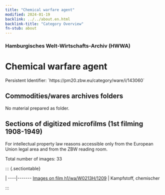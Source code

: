 ```yaml
---
title: "Chemical warfare agent"
modified: 2024-01-19
backlink: ../../about.en.html
backlink-title: "Category Overview"
fn-stub: about
---
```


### Hamburgisches Welt-Wirtschafts-Archiv (HWWA)

# Chemical warfare agent

<div class="hint">Persistent Identifier: `https://pm20.zbw.eu/category/ware/i/143060`</div>







## Commodities/wares archives folders





No material prepared as folder.



<a id="filmsections" />

## Sections of digitized microfilms (1st filming 1908-1949)

<p>For intellectual property law reasons accessible only from the European Union legal area and from the ZBW reading room.</p>



<p>Total number of images: 33</p>




::: {.sectiontable}

 | 
----|-------
<a class="btn" href="https://pm20.zbw.eu/film/h1/wa/W0213H/1209" rel="nofollow">Images on film h1/wa/W0213H/1209</a> | Kampfstoff, chemischer


:::
















